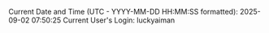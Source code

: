Current Date and Time (UTC - YYYY-MM-DD HH:MM:SS formatted): 2025-09-02 07:50:25
Current User's Login: luckyaiman
